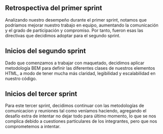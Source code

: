 ## Retrospectiva del primer sprint

Analizando nuestro desempeño durante el primer sprint, notamos que podríamos mejorar nuestro trabajo en equipo, aumentando la comunicación y el grado de participación y compromiso. Por tanto, fueron esas las directivas que decidimos adoptar para el segundo sprint.

## Inicios del segundo sprint

Dado que comenzamos a trabajar con maquetado, decidimos aplicar metodología BEM para definir las diferentes clases de nuestros elementos HTML, a modo de tener mucha más claridad, legibilidad y escalabilidad en nuestro código.

## Inicios del tercer sprint

Para este tercer sprint, decidimos continuar con las metodologías de comunicacion y reuniones tal como veníamos haciendo, agregando el desafío extra de intentar no dejar todo para último momento, lo que se nos complica debido a cuestiones particulares de los integrantes, pero que nos comprometemos a intentar.
